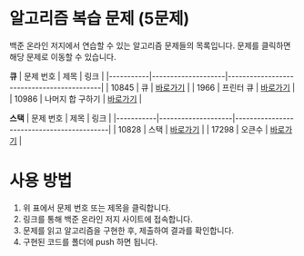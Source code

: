 # 알고리즘 복습 문제 (5문제)

백준 온라인 저지에서 연습할 수 있는 알고리즘 문제들의 목록입니다. 문제를 클릭하면 해당 문제로 이동할 수 있습니다.

**큐**
| 문제 번호 | 제목               | 링크                                       |
|-----------|--------------------|-------------------------------------------|
| 10845    | 큐              | [바로가기](https://www.acmicpc.net/problem/10845) |
| 1966      | 프린터 큐               | [바로가기](https://www.acmicpc.net/problem/1966) |
| 10986      | 나머지 합 구하기               | [바로가기](https://www.acmicpc.net/problem/10986) |

**스택**
| 문제 번호 | 제목               | 링크                                       |
|-----------|--------------------|-------------------------------------------|
| 10828    | 스택              | [바로가기](https://www.acmicpc.net/problem/10828) |
| 17298     | 오큰수               | [바로가기](https://www.acmicpc.net/problem/17298) |


# 사용 방법

1. 위 표에서 문제 번호 또는 제목을 클릭합니다.
2. 링크를 통해 백준 온라인 저지 사이트에 접속합니다.
3. 문제를 읽고 알고리즘을 구현한 후, 제출하여 결과를 확인합니다.
4. 구현된 코드를 폴더에 push 하면 됩니다.
